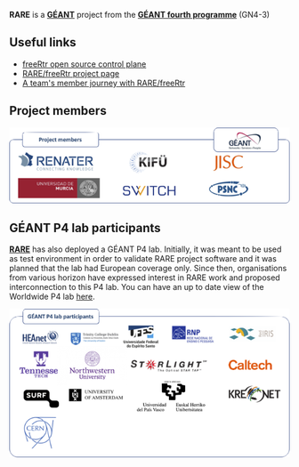 **RARE** is a **[GÉANT](https://www.geant.org)** project from the **[GÉANT fourth programme](https://www.geant.org/Projects/GEANT_Project_GN4-3)** (GN4-3)

## Useful links

- [freeRtr open source control plane](http://freertr.net)
- [RARE/freeRtr project page](http://rare.freertr.net)
- [A team's member journey with RARE/freeRtr](http://blog.freertr.net)

## Project members
![rare-members](img/rare-members.png)

## GÉANT P4 lab participants
[**RARE**](https://wiki.geant.org/display/RARE) has also deployed a GÉANT P4 lab. Initially, it was meant to be used as test environment in order to validate RARE project software and it was planned that the lab had European coverage only. Since then, organisations from various horizon have expressed interest in RARE work and proposed interconnection to this P4 lab. You can have an up to date view of the Worldwide P4 lab [here](https://www.google.com/maps/d/edit?mid=1Wp7jZHZfBlnerO27MJJmcYdk2qV69FVk&usp=sharing).

  ![p4-lab-participants](img/p4-lab-participants.png)
